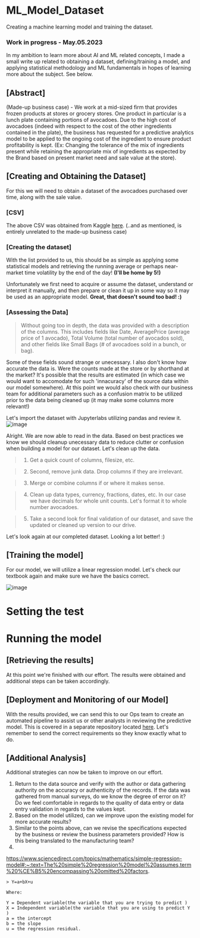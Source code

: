 # ML_Model_Dataset
Creating a machine learning model and training the dataset.
### Work in progress - May.05.2023
In my ambition to learn more about AI and ML related concepts, I made a small write up related to obtaining a dataset, defining/training a model, and applying statistical methodology and ML fundamentals in hopes of learning more about the subject. See below. 

## [Abstract]

(Made-up business case) - We work at a mid-sized firm that provides frozen products at stores or grocery stores. One product in particular is a lunch plate containing portions of avocadoes. Due to the high cost of avocadoes (indeed with respect to the cost of the other ingredients contained in the plate), the business has requested for a predictive analytics model to be applied to the ongoing cost of the ingredient to ensure product profitability is kept. (Ex: Changing the tolerance of the mix of ingredients present while retaining the appropriate mix of ingredients as expected by the Brand based on present market need and sale value at the store). 

## [Creating and Obtaining the Dataset]

For this we will need to obtain a dataset of the avocadoes purchased over time, along with the sale value.

### [CSV]

The above CSV was obtained from Kaggle [here](https://www.kaggle.com/datasets/neuromusic/avocado-prices). (..and as mentioned, is entirely unrelated to the made-up business case)

### [Creating the dataset]

With the list provided to us, this should be as simple as applying some statistical models and retrieving the running average or perhaps near-market time volatility by the end of the day! **(I'll be home by 5!)**

Unfortunately we first need to acquire or assume the dataset, understand or interpret it manually, and then prepare or clean it up in some way so it may be used as an appropriate model. **Great, that doesn't sound too bad! :)**

### [Assessing the Data]

>Without going too in depth, the data was provided with a description of the columns. This includes fields like Date, AveragePrice (average price of 1 avocado), Total Volume (total number of avocados sold), and other fields like Small Bags (# of avocadoes sold in a bunch, or bag).

Some of these fields sound strange or unecessary. I also don't know how accurate the data is. Were the counts made at the store or by shorthand at the market? It's possible that the results are estimated (in which case we would want to accomodate for such 'innacuracy' of the source data within our model somewhere). At this point we would also check with our business team for additional parameters such as a confusion matrix to be utilized prior to the data being cleaned up (it may make some columns more relevant!)

Let's import the dataset with Jupyterlabs utilizing pandas and review it.
![image](https://user-images.githubusercontent.com/9099847/235455615-de26b4d0-19b1-49c3-9408-101fdb88bd47.png)

Alright. We are now able to read in the data. Based on best practices we know we should cleanup unecessary data to reduce clutter or confusion when building a model for our dataset. Let's clean up the data. 

>1. Get a quick count of columns, filesize, etc.


>2. Second, remove junk data. Drop columns if they are irrelevant.


>3. Merge or combine columns if or where it makes sense.


>4. Clean up data types, currency, fractions, dates, etc. In our case we have decimals for whole unit counts. Let's format it to whole number avocadoes.


>5. Take a second look for final validation of our dataset, and save the updated or cleaned up version to our drive.

Let's look again at our completed dataset. Looking a lot better! :) 


## [Training the model]

For our model, we will utilize a linear regression model. Let's check our textbook again and make sure we have the basics correct.

![image](https://user-images.githubusercontent.com/9099847/235462815-9be67d54-d2da-468f-8282-3c1ce7d11c66.png)

# Setting the test

# Running the model

## [Retrieving the results]

At this point we're finished with our effort. The results were obtained and additional steps can be taken accordingly.

## [Deployment and Monitoring of our Model]

With the results provided, we can send this to our Ops team to create an automated pipeline to assist us or other analysts in reviewing the predictive model. This is covered in a separate repository located [here](https://github.com/endlessparadigm/ML_Model_Deploy). Let's remember to send the correct requirements so they know exactly what to do. 

## [Additional Analysis]

Additional strategies can now be taken to improve on our effort.
1. Return to the data source and verify with the author or data gathering authority on the accuracy or authenticity of the records. If the data was gathered from manual surveys, do we know the degree of error on it? Do we feel comfortable in regards to the quality of data entry or data entry validation in regards to the values kept.
2. Based on the model utilized, can we improve upon the existing model for more accurate results?
3. Similar to the points above, can we revise the specifications expected by the business or review the business parameters provided? How is this being translated to the manufacturing team?
4. 







https://www.sciencedirect.com/topics/mathematics/simple-regression-model#:~:text=The%20simple%20regression%20model%20assumes,term%20%CE%B5%20encompassing%20omitted%20factors.

```
> Y=a+bX+u

Where:

Y = Dependent variable(the variable that you are trying to predict )
X = Independent variable(the variable that you are using to predict Y )
a = the intercept
b = the slope
u = the regression residual.
```



